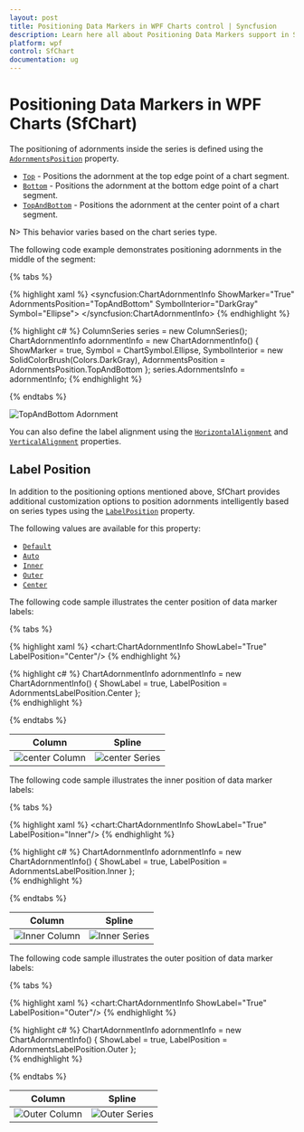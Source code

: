 ```yaml
---
layout: post
title: Positioning Data Markers in WPF Charts control | Syncfusion
description: Learn here all about Positioning Data Markers support in Syncfusion WPF Charts (SfChart) control and more.
platform: wpf
control: SfChart
documentation: ug
---
```


# Positioning Data Markers in WPF Charts (SfChart)

The positioning of adornments inside the series is defined using the [`AdornmentsPosition`](https://help.syncfusion.com/cr/wpf/Syncfusion.UI.Xaml.Charts.ChartAdornmentInfoBase.html#Syncfusion_UI_Xaml_Charts_ChartAdornmentInfoBase_AdornmentsPosition) property. 

* [`Top`](https://help.syncfusion.com/cr/wpf/Syncfusion.UI.Xaml.Charts.AdornmentsPosition.html) - Positions the adornment at the top edge point of a chart segment.
* [`Bottom`](https://help.syncfusion.com/cr/wpf/Syncfusion.UI.Xaml.Charts.AdornmentsPosition.html) - Positions the adornment at the bottom edge point of a chart segment.
* [`TopAndBottom`](https://help.syncfusion.com/cr/wpf/Syncfusion.UI.Xaml.Charts.AdornmentsPosition.html) - Positions the adornment at the center point of a chart segment.

N> This behavior varies based on the chart series type.

The following code example demonstrates positioning adornments in the middle of the segment:

{% tabs %}

{% highlight xaml %}
<syncfusion:ChartAdornmentInfo ShowMarker="True" 
                              AdornmentsPosition="TopAndBottom" 
                              SymbolInterior="DarkGray"  
                              Symbol="Ellipse">
</syncfusion:ChartAdornmentInfo>
{% endhighlight %}

{% highlight c# %}
ColumnSeries series = new ColumnSeries();
ChartAdornmentInfo adornmentInfo = new ChartAdornmentInfo()
{
    ShowMarker = true,
    Symbol = ChartSymbol.Ellipse,
    SymbolInterior = new SolidColorBrush(Colors.DarkGray),
    AdornmentsPosition = AdornmentsPosition.TopAndBottom
};
series.AdornmentsInfo = adornmentInfo;
{% endhighlight %}

{% endtabs %}

![TopAndBottom Adornment](Adornments_images/TopBottom.png)

You can also define the label alignment using the [`HorizontalAlignment`](https://help.syncfusion.com/cr/wpf/Syncfusion.UI.Xaml.Charts.ChartAdornmentInfoBase.html#Syncfusion_UI_Xaml_Charts_ChartAdornmentInfoBase_HorizontalAlignment) and [`VerticalAlignment`](https://help.syncfusion.com/cr/wpf/Syncfusion.UI.Xaml.Charts.ChartAdornmentInfoBase.html#Syncfusion_UI_Xaml_Charts_ChartAdornmentInfoBase_VerticalAlignment) properties.

## Label Position

In addition to the positioning options mentioned above, SfChart provides additional customization options to position adornments intelligently based on series types using the [`LabelPosition`](https://help.syncfusion.com/cr/wpf/Syncfusion.UI.Xaml.Charts.ChartAdornmentInfoBase.html#Syncfusion_UI_Xaml_Charts_ChartAdornmentInfoBase_LabelPosition) property.

The following values are available for this property:

* [`Default`](https://help.syncfusion.com/cr/wpf/Syncfusion.UI.Xaml.Charts.AdornmentsLabelPosition.html)
* [`Auto`](https://help.syncfusion.com/cr/wpf/Syncfusion.UI.Xaml.Charts.AdornmentsLabelPosition.html)
* [`Inner`](https://help.syncfusion.com/cr/wpf/Syncfusion.UI.Xaml.Charts.AdornmentsLabelPosition.html)
* [`Outer`](https://help.syncfusion.com/cr/wpf/Syncfusion.UI.Xaml.Charts.AdornmentsLabelPosition.html)
* [`Center`](https://help.syncfusion.com/cr/wpf/Syncfusion.UI.Xaml.Charts.AdornmentsLabelPosition.html)

The following code sample illustrates the center position of data marker labels:

{% tabs %}

{% highlight xaml %}
<chart:ChartAdornmentInfo ShowLabel="True" LabelPosition="Center"/>
{% endhighlight %}

{% highlight c# %}
ChartAdornmentInfo adornmentInfo = new ChartAdornmentInfo()
{
    ShowLabel = true,
    LabelPosition = AdornmentsLabelPosition.Center
};      
{% endhighlight %}

{% endtabs %}

| Column | Spline |
|--|--|
|![center Column](Adornments_images/Center_Column.png)|![center Series](Adornments_images/Center_Spline.png)|

The following code sample illustrates the inner position of data marker labels:

{% tabs %}

{% highlight xaml %}
<chart:ChartAdornmentInfo ShowLabel="True" LabelPosition="Inner"/>
{% endhighlight %}

{% highlight c# %}
ChartAdornmentInfo adornmentInfo = new ChartAdornmentInfo()
{
    ShowLabel = true,
    LabelPosition = AdornmentsLabelPosition.Inner
};      
{% endhighlight %}

{% endtabs %}

| Column | Spline |
|--|--|
|![Inner Column](Adornments_images/Inner_Column.png)|![Inner Series](Adornments_images/Inner_Spline.png)|

The following code sample illustrates the outer position of data marker labels:

{% tabs %}

{% highlight xaml %}
<chart:ChartAdornmentInfo ShowLabel="True" LabelPosition="Outer"/>
{% endhighlight %}

{% highlight c# %}
ChartAdornmentInfo adornmentInfo = new ChartAdornmentInfo()
{
    ShowLabel = true,
    LabelPosition = AdornmentsLabelPosition.Outer
};      
{% endhighlight %}

{% endtabs %}

| Column | Spline |
|--|--|
|![Outer Column](Adornments_images/Outer_Column.png)|![Outer Series](Adornments_images/Outer_Spline.png)|